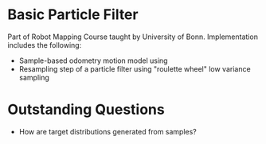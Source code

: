 # Basic Particle Filter

Part of Robot Mapping Course taught by University of Bonn. Implementation includes the following:

* Sample-based odometry motion model using 
* Resampling step of a particle filter using "roulette wheel" low variance sampling


# Outstanding Questions

* How are target distributions generated from samples?
